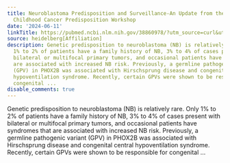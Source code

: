 ```yaml
---
title: Neuroblastoma Predisposition and Surveillance-An Update from the 2023 AACR
  Childhood Cancer Predisposition Workshop
date: '2024-06-11'
linkTitle: https://pubmed.ncbi.nlm.nih.gov/38860978/?utm_source=curl&utm_medium=rss&utm_campaign=pubmed-2&utm_content=1FakS-2QOkCT8HsMOQP1bCRQ4YzyumYOmxmF0moLsQ3dFB1E9V&fc=20220326224207&ff=20240611181022&v=2.18.0.post9+e462414
source: heidelberg[Affiliation]
description: Genetic predisposition to neuroblastoma (NB) is relatively rare. Only
  1% to 2% of patients have a family history of NB, 3% to 4% of cases present with
  bilateral or multifocal primary tumors, and occasional patients have syndromes that
  are associated with increased NB risk. Previously, a germline pathogenic variant
  (GPV) in PHOX2B was associated with Hirschsprung disease and congenital central
  hypoventilation syndrome. Recently, certain GPVs were shown to be responsible for
  congenital ...
disable_comments: true
---
```

Genetic predisposition to neuroblastoma (NB) is relatively rare. Only 1% to 2% of patients have a family history of NB, 3% to 4% of cases present with bilateral or multifocal primary tumors, and occasional patients have syndromes that are associated with increased NB risk. Previously, a germline pathogenic variant (GPV) in PHOX2B was associated with Hirschsprung disease and congenital central hypoventilation syndrome. Recently, certain GPVs were shown to be responsible for congenital ...